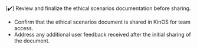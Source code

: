 [✔️] Review and finalize the ethical scenarios documentation before sharing.
- Confirm that the ethical scenarios document is shared in KinOS for team access.
- Address any additional user feedback received after the initial sharing of the document.